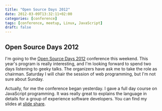 ```yaml
---
title: "Open Source Days 2012"
date: 2012-03-09T13:32:11+02:00
categories: [conference]
tags: [conference, meetup, Linux, JavaScript]
draft: false
---
```


## Open Source Days 2012

I'm going to the [Open Source Days 2012](http://www.opensourcedays.org/) conference this weekend. This year's program is really interesting, and I'm looking forward to spend two days listening to geeky talks. The organizers have ask me to take the role as chairman. Saturday I will chair the session of web programming, but I'm not sure about Sunday.

Actually, for me the conference began yesterday. I gave a full day course on JavaScript programming. It was really great to explains the language in details for a group of experience software developers. You can find my slides at [slide share](http://www.slideshare.net/geisshirt/javascript-11922069).
